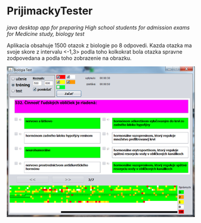 # PrijimackyTester
*java desktop app for preparing High school students for admission exams for Medicine study, biology test*

Aplikacia obsahuje 1500 otazok z biologie po 8 odpovedi. Kazda otazka ma svoje skore z intervalu <-1,3> podla toho kolkokrat bola otazka spravne zodpovedana a podla toho zobrazenie na obrazku.

![example image](prijimacky.jpg "An exemplary image")